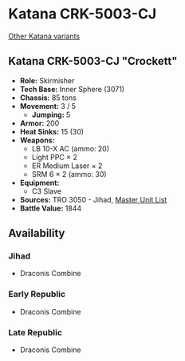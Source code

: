 # Katana CRK-5003-CJ

[Other Katana variants](../katana.md)

## Katana CRK-5003-CJ "Crockett"
- **Role:** Skirmisher
- **Tech Base:** Inner Sphere (3071)
- **Chassis:** 85 tons
- **Movement:** 3 / 5
  - **Jumping:** 5
- **Armor:** 200
- **Heat Sinks:** 15 (30)
- **Weapons:**
  - LB 10-X AC (ammo: 20)
  - Light PPC × 2
  - ER Medium Laser × 2
  - SRM 6 × 2 (ammo: 30)
- **Equipment:**
  - C3 Slave
- **Sources:** TRO 3050 - Jihad, [Master Unit List](http://masterunitlist.info/Unit/Details/1762/katana-crockett-crk-5003-cj)
- **Battle Value:** 1844

## Availability

### Jihad
- Draconis Combine

### Early Republic
- Draconis Combine

### Late Republic
- Draconis Combine

